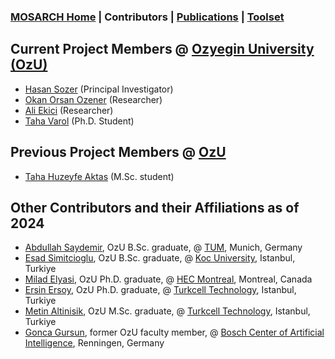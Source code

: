 ### [MOSARCH Home](./) | Contributors | [Publications](./publications.html) | [Toolset](./toolset.html)

## Current Project Members @ [Ozyegin University (OzU)](https://www.ozyegin.edu.tr/)
- [Hasan Sozer](https://faculty.ozyegin.edu.tr/hsozer/) (Principal Investigator) 
- [Okan Orsan Ozener](https://faculty.ozyegin.edu.tr/orsano/) (Researcher)
- [Ali Ekici](https://faculty.ozyegin.edu.tr/aliekici/) (Researcher)
- [Taha Varol](https://tr.linkedin.com/in/tahavarol) (Ph.D. Student)

## Previous Project Members @ [OzU](https://www.ozyegin.edu.tr/)
- [Taha Huzeyfe Aktas](https://tr.linkedin.com/in/taha-huzeyfe-aktas) (M.Sc. student)

## Other Contributors and their Affiliations as of 2024
- [Abdullah Saydemir](https://github.com/Saydemr), OzU B.Sc. graduate, @ [TUM](https://www.tum.de/en/), Munich, Germany
- [Esad Simitcioglu](https://github.com/EsadSimitcioglu), OzU B.Sc. graduate, @ [Koc University](https://www.ku.edu.tr/), Istanbul, Turkiye
- [Milad Elyasi](http://www.miladelyasi.com/), OzU Ph.D. graduate, @ [HEC Montreal](https://www.hec.ca/en/), Montreal, Canada
- [Ersin Ersoy](https://github.com/ersinersoy/), OzU Ph.D. graduate, @ [Turkcell Technology](http://www.turkcellteknoloji.com.tr/language/en/), Istanbul, Turkiye
- [Metin Altinisik](https://tr.linkedin.com/in/metin-alt%C4%B1n%C4%B1%C5%9F%C4%B1k-9177125), OzU M.Sc. graduate, @ [Turkcell Technology](http://www.turkcellteknoloji.com.tr/language/en/), Istanbul, Turkiye
- [Gonca Gursun](https://tr.linkedin.com/in/goncagursun), former OzU faculty member, @ [Bosch Center of Artificial Intelligence](https://www.bosch-ai.com/), Renningen, Germany
